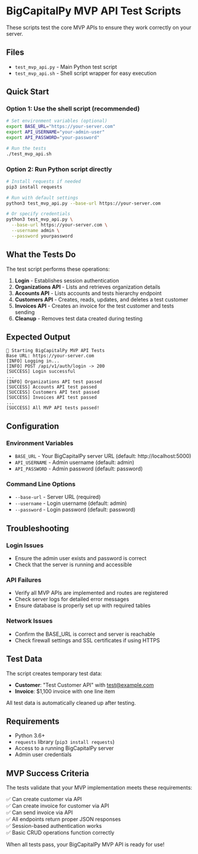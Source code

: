 # BigCapitalPy MVP API Test Scripts

These scripts test the core MVP APIs to ensure they work correctly on your server.

## Files

- `test_mvp_api.py` - Main Python test script
- `test_mvp_api.sh` - Shell script wrapper for easy execution

## Quick Start

### Option 1: Use the shell script (recommended)

```bash
# Set environment variables (optional)
export BASE_URL="https://your-server.com"
export API_USERNAME="your-admin-user"
export API_PASSWORD="your-password"

# Run the tests
./test_mvp_api.sh
```

### Option 2: Run Python script directly

```bash
# Install requests if needed
pip3 install requests

# Run with default settings
python3 test_mvp_api.py --base-url https://your-server.com

# Or specify credentials
python3 test_mvp_api.py \
  --base-url https://your-server.com \
  --username admin \
  --password yourpassword
```

## What the Tests Do

The test script performs these operations:

1. **Login** - Establishes session authentication
2. **Organizations API** - Lists and retrieves organization details
3. **Accounts API** - Lists accounts and tests hierarchy endpoint
4. **Customers API** - Creates, reads, updates, and deletes a test customer
5. **Invoices API** - Creates an invoice for the test customer and tests sending
6. **Cleanup** - Removes test data created during testing

## Expected Output

```
🚀 Starting BigCapitalPy MVP API Tests
Base URL: https://your-server.com
[INFO] Logging in...
[INFO] POST /api/v1/auth/login -> 200
[SUCCESS] Login successful
...
[INFO] Organizations API test passed
[SUCCESS] Accounts API test passed
[SUCCESS] Customers API test passed
[SUCCESS] Invoices API test passed
...
[SUCCESS] All MVP API tests passed!
```

## Configuration

### Environment Variables

- `BASE_URL` - Your BigCapitalPy server URL (default: http://localhost:5000)
- `API_USERNAME` - Admin username (default: admin)
- `API_PASSWORD` - Admin password (default: password)

### Command Line Options

- `--base-url` - Server URL (required)
- `--username` - Login username (default: admin)
- `--password` - Login password (default: password)

## Troubleshooting

### Login Issues
- Ensure the admin user exists and password is correct
- Check that the server is running and accessible

### API Failures
- Verify all MVP APIs are implemented and routes are registered
- Check server logs for detailed error messages
- Ensure database is properly set up with required tables

### Network Issues
- Confirm the BASE_URL is correct and server is reachable
- Check firewall settings and SSL certificates if using HTTPS

## Test Data

The script creates temporary test data:
- **Customer**: "Test Customer API" with test@example.com
- **Invoice**: $1,100 invoice with one line item

All test data is automatically cleaned up after testing.

## Requirements

- Python 3.6+
- `requests` library (`pip3 install requests`)
- Access to a running BigCapitalPy server
- Admin user credentials

## MVP Success Criteria

The tests validate that your MVP implementation meets these requirements:

✅ Can create customer via API  
✅ Can create invoice for customer via API  
✅ Can send invoice via API  
✅ All endpoints return proper JSON responses  
✅ Session-based authentication works  
✅ Basic CRUD operations function correctly  

When all tests pass, your BigCapitalPy MVP API is ready for use!
